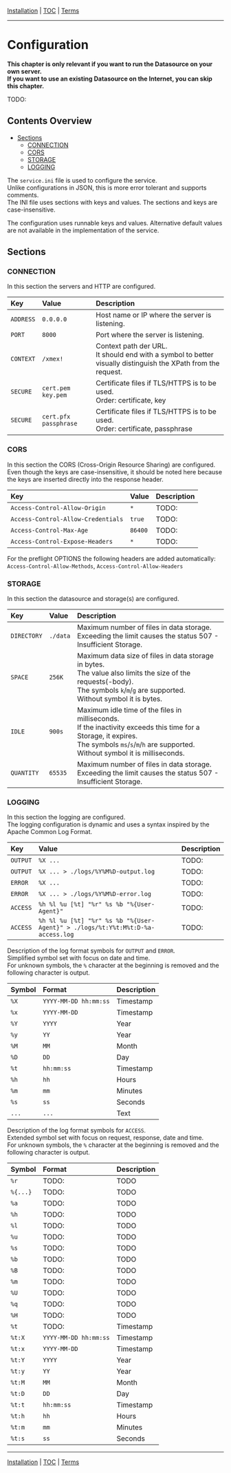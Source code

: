 [Installation](installation.md) | [TOC](README.md) | [Terms](terms.md)
- - -

# Configuration

__This chapter is only relevant if you want to run the Datasource on your own
server.  
If you want to use an existing Datasource on the Internet, you can skip
this chapter.__

TODO:


## Contents Overview

* [Sections](#sections)
  * [CONNECTION](#connection)
  * [CORS](#cors)
  * [STORAGE](#storage)
  * [LOGGING](#logging)

The `service.ini` file is used to configure the service.  
Unlike configurations in JSON, this is more error tolerant and supports comments.  
The INI file uses sections with keys and values.
The sections and keys are case-insensitive.

The configuration uses runnable keys and values. Alternative default values are
not available in the implementation of the service.


## Sections

### CONNECTION

In this section the servers and HTTP are configured.

| Key       | Value                 | Description                                                                                                       |
| :-------- | :-------------------- | :---------------------------------------------------------------------------------------------------------------- |
| `ADDRESS` | `0.0.0.0`             | Host name or IP where the server is listening.                                                                    |
| `PORT`    | `8000`                | Port where the server is listening.                                                                               |
| `CONTEXT` | `/xmex!`              | Context path der URL.<br/> It should end with a symbol to better visually distinguish the XPath from the request. |
| `SECURE`  | `cert.pem key.pem`    | Certificate files if TLS/HTTPS is to be used.<br/> Order: certificate, key                                        |
| `SECURE`  | `cert.pfx passphrase` | Certificate files if TLS/HTTPS is to be used.<br/> Order: certificate, passphrase                                 |

### CORS

In this section the CORS (Cross-Origin Resource Sharing) are configured.  
Even though the keys are case-insensitive, it should be noted here because the
keys are inserted directly into the response header.

| Key                                | Value   | Description |
| :--------------------------------- | :------ | :---------- |
| `Access-Control-Allow-Origin`      | `*`     | TODO:       |
| `Access-Control-Allow-Credentials` | `true`  | TODO:       |
| `Access-Control-Max-Age`           | `86400` | TODO:       |
| `Access-Control-Expose-Headers`    | `*`     | TODO:       |

For the preflight OPTIONS the following headers are added automatically:  
`Access-Control-Allow-Methods`, `Access-Control-Allow-Headers`

### STORAGE

In this section the datasource and storage(s) are configured.

| Key         | Value    | Description                                                                                                                                                                                                  |
| :---------- | :------- | :----------------------------------------------------------------------------------------------------------------------------------------------------------------------------------------------------------- |
| `DIRECTORY` | `./data` | Maximum number of files in data storage.<br/> Exceeding the limit causes the status 507 - Insufficient Storage.                                                                                              |
| `SPACE`     | `256K`   | Maximum data size of files in data storage in bytes.<br/> The value also limits the size of the requests(-body).<br/> The symbols `k`/`m`/`g` are supported.<br/> Without symbol it is bytes.                |
| `IDLE`      | `900s`   | Maximum idle time of the files in milliseconds.<br/> If the inactivity exceeds this time for a Storage, it expires.<br/> The symbols `ms`/`s`/`m`/`h` are supported.<br/> Without symbol it is milliseconds. |
| `QUANTITY`  | `65535`  | Maximum number of files in data storage.<br/> Exceeding the limit causes the status 507 - Insufficient Storage.                                                                                              |

### LOGGING

In this section the logging are configured.  
The logging configuration is dynamic and uses a syntax inspired by the Apache
Common Log Format.

| Key      | Value                                                                          | Description |
| :------- | :----------------------------------------------------------------------------- | :---------- |
| `OUTPUT` | `%X ...`                                                                       | TODO:       |
| `OUTPUT` | `%X ... > ./logs/%Y%M%D-output.log`                                            | TODO:       |
| `ERROR`  | `%X ...`                                                                       | TODO:       |
| `ERROR`  | `%X ... > ./logs/%Y%M%D-error.log`                                             | TODO:       |
| `ACCESS` | `%h %l %u [%t] "%r" %s %b "%{User-Agent}"`                                     | TODO:       |
| `ACCESS` | `%h %l %u [%t] "%r" %s %b "%{User-Agent}" > ./logs/%t:Y%t:M%t:D-%a-access.log` | TODO:       |

Description of the log format symbols for `OUTPUT` and `ERROR`.  
Simplified symbol set with focus on date and time.    
For unknown symbols, the `%` character at the beginning is removed and the
following character is output.

| Symbol   | Format                | Description |
| :------- | :-------------------- | :---------- |
| `%X`     | `YYYY-MM-DD hh:mm:ss` | Timestamp   |
| `%x`     | `YYYY-MM-DD`          | Timestamp   | 
| `%Y`     | `YYYY`                | Year        |
| `%y`     | `YY`                  | Year        | 
| `%M`     | `MM`                  | Month       | 
| `%D`     | `DD`                  | Day         |
| `%t`     | `hh:mm:ss`            | Timestamp   |
| `%h`     | `hh`                  | Hours       |
| `%m`     | `mm`                  | Minutes     |
| `%s`     | `ss`                  | Seconds     |
| `...`    | `...`                 | Text        |

Description of the log format symbols for `ACCESS`.  
Extended symbol set with focus on request, response, date and time.    
For unknown symbols, the `%` character at the beginning is removed and the
following character is output.

| Symbol     | Format                | Description |
| :--------- | :-------------------- | :---------- |
| `%r`       | TODO:                 | TODO        | 
| `%{...}`   | TODO:                 | TODO        |
| `%a`       | TODO:                 | TODO        |
| `%h`       | TODO:                 | TODO        |
| `%l`       | TODO:                 | TODO        |
| `%u`       | TODO:                 | TODO        |
| `%s`       | TODO:                 | TODO        |
| `%b`       | TODO:                 | TODO        |
| `%B`       | TODO:                 | TODO        |
| `%m`       | TODO:                 | TODO        |
| `%U`       | TODO:                 | TODO        |
| `%q`       | TODO:                 | TODO        |
| `%H`       | TODO:                 | TODO        |
| `%t`       | TODO:                 | Timestamp   |
| `%t:X`     | `YYYY-MM-DD hh:mm:ss` | Timestamp   |
| `%t:x`     | `YYYY-MM-DD`          | Timestamp   | 
| `%t:Y`     | `YYYY`                | Year        |
| `%t:y`     | `YY`                  | Year        | 
| `%t:M`     | `MM`                  | Month       | 
| `%t:D`     | `DD`                  | Day         |
| `%t:t`     | `hh:mm:ss`            | Timestamp   |
| `%t:h`     | `hh`                  | Hours       |
| `%t:m`     | `mm`                  | Minutes     |
| `%t:s`     | `ss`                  | Seconds     |



- - -

[Installation](installation.md) | [TOC](README.md) | [Terms](terms.md)
